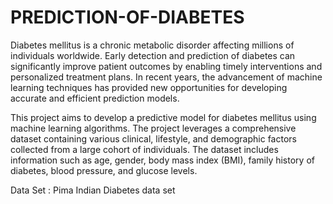 # PREDICTION-OF-DIABETES
Diabetes mellitus is a chronic metabolic disorder affecting millions of individuals worldwide. Early detection and prediction of diabetes can significantly improve patient outcomes by enabling timely interventions and personalized treatment plans. In recent years, the advancement of machine learning techniques has provided new opportunities for developing accurate and efficient prediction models.

This project aims to develop a predictive model for diabetes mellitus using machine learning algorithms. The project leverages a comprehensive dataset containing various clinical, lifestyle, and demographic factors collected from a large cohort of individuals. The dataset includes information such as age, gender, body mass index (BMI), family history of diabetes, blood pressure, and glucose levels.

Data Set : Pima Indian Diabetes data set
